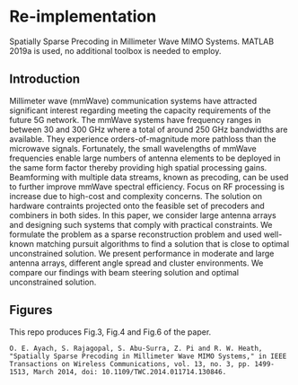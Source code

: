 # Re-implementation
Spatially Sparse Precoding in Millimeter Wave MIMO Systems. MATLAB 2019a is used, no additional toolbox is needed to employ.

## Introduction

Millimeter wave (mmWave) communication systems have attracted significant interest regarding meeting the capacity requirements of the future 5G network. The mmWave systems have frequency ranges in between 30 and 300 GHz where a total of around 250 GHz bandwidths are available. They experience orders-of-magnitude more pathloss than the microwave signals. Fortunately, the small wavelengths of mmWave frequencies enable large numbers of antenna elements to be deployed in the same form factor thereby providing high spatial processing gains. Beamforming with multiple data streams, known as precoding, can be used to further improve mmWave spectral efficiency. Focus on RF processing is increase due to high-cost and complexity concerns. The solution on hardware contraints projected onto the feasible set of precoders and combiners in both sides. In this paper, we consider large antenna arrays and designing such systems that comply with practical constraints. We formulate the problem as a sparse reconstruction problem and used well-known matching pursuit algorithms to find a solution that is close to optimal unconstrained solution. We present performance in moderate and large antenna arrays, different angle spread and cluster environments. We compare our findings with beam steering solution and optimal unconstrained solution.

## Figures
This repo produces Fig.3, Fig.4 and Fig.6 of the paper. 

```
O. E. Ayach, S. Rajagopal, S. Abu-Surra, Z. Pi and R. W. Heath, "Spatially Sparse Precoding in Millimeter Wave MIMO Systems," in IEEE Transactions on Wireless Communications, vol. 13, no. 3, pp. 1499-1513, March 2014, doi: 10.1109/TWC.2014.011714.130846.
```



